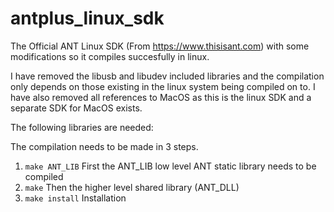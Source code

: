 # antplus_linux_sdk
The Official ANT Linux SDK (From https://www.thisisant.com) with some modifications so it compiles succesfully in linux.

I have removed the libusb and libudev included libraries and the compilation only depends on those existing in the linux system being compiled on to. I have also removed all references to MacOS as this is the linux SDK and a separate SDK for MacOS exists.

The following libraries are needed:

The compilation needs to be made in 3 steps.
1. `make ANT_LIB` First the ANT_LIB low level ANT static library needs to be compiled
2. `make` Then the higher level shared library (ANT_DLL)
3. `make install` Installation
